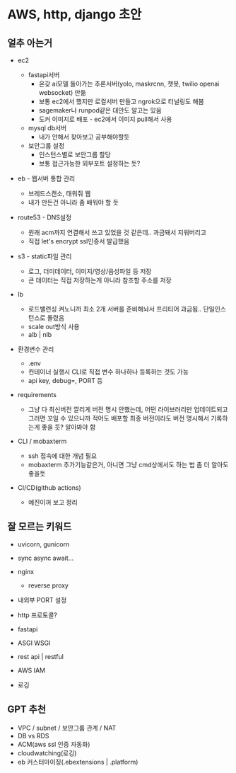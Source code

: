 # AWS, http, django 초안

## 얼추 아는거

- ec2
  - fastapi서버
    - 온갖 ai모델 돌아가는 추론서버(yolo, maskrcnn, 챗봇, twilio openai websocket) 만듦
    - 보통 ec2에서 했지만 로컬서버 만들고 ngrok으로 터널링도 해봄
    - sagemaker나 runpod같은 대안도 알고는 있음
    - 도커 이미지로 배포 - ec2에서 이미지 pull해서 사용
  - mysql db서버
    - 내가 안해서 찾아보고 공부해야할듯
  - 보안그룹 설정
    - 인스턴스별로 보안그룹 할당
    - 보통 접근가능한 외부포트 설정하는 듯?
- eb - 웹서버 통합 관리
  - 브레드스캔소, 태워줘 웹
  - 내가 만든건 아니라 좀 배워야 할 듯
- route53 - DNS설정
  - 원래 acm까지 연결해서 쓰고 있었을 것 같은데.. 과금돼서 지워버리고
  - 직접 let's encrypt ssl인증서 발급했음
- s3 - static파일 관리
  - 로그, 더미데이터, 이미지/영상/음성파일 등 저장
  - 큰 데이터는 직접 저장하는게 아니라 참조할 주소를 저장
- lb
  - 로드밸런싱 켜노니까 최소 2개 서버를 준비해놔서 프리티어 과금됨.. 단일인스턴스로 돌렸음
  - scale out방식 사용
  - alb | nlb

- 환경변수 관리
  - .env
  - 컨테이너 실행시 CLI로 직접 변수 하나하나 등록하는 것도 가능
  - api key, debug=, PORT 등
- requirements
  - 그냥 다 최신버전 깔리게 버전 명시 안했는데, 어떤 라이브러리만 업데이트되고 그러면 꼬일 수 있으니까 적어도 배포할 최종 버전이라도 버전 명시해서 기록하는게 좋을 듯? 알아봐야 함

- CLI / mobaxterm
  - ssh 접속에 대한 개념 필요
  - mobaxterm 추가기능같은거, 아니면 그냥 cmd상에서도 하는 법 좀 더 알아도 좋을듯
- CI/CD(github actions)
  - 예진이꺼 보고 정리

## 잘 모르는 키워드

- uvicorn, gunicorn
- sync async await...
- nginx
  - reverse proxy
- 내외부 PORT 설정
- http 프로토콜?
- fastapi
- ASGI WSGI

- rest api | restful
- AWS IAM
- 로깅



## GPT 추천

- VPC / subnet / 보안그룹 관계 / NAT
- DB vs RDS
- ACM(aws ssl 인증 자동화)
- cloudwatching(로깅)
- eb 커스터마이징(.ebextensions | .platform)

